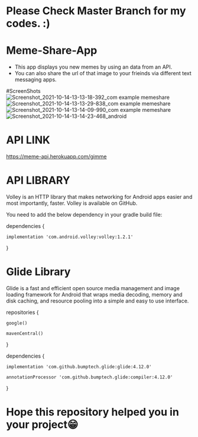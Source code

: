 # Please Check Master Branch for my codes. :)
# Meme-Share-App

- This app displays you new memes by using an data from an API.
- You can also share the url of that image to your frieinds via different text messaging apps.

#ScreenShots
![Screenshot_2021-10-14-13-13-18-392_com example memeshare](https://user-images.githubusercontent.com/66554913/137276645-2d7de539-5010-42f7-a0fa-2bc8bc57d4b6.jpg)![Screenshot_2021-10-14-13-13-29-838_com example memeshare](https://user-images.githubusercontent.com/66554913/137276659-8c37cf2a-4c4b-4cf4-bbf1-62053ca4ba59.jpg)![Screenshot_2021-10-14-13-14-09-990_com example memeshare](https://user-images.githubusercontent.com/66554913/137276667-937a26f9-8530-495e-b862-53626ecde598.jpg)![Screenshot_2021-10-14-13-14-23-468_android](https://user-images.githubusercontent.com/66554913/137276683-22c97618-0c41-402b-b502-c4d65e07ffe5.jpg)


# API LINK
https://meme-api.herokuapp.com/gimme

# API LIBRARY
Volley is an HTTP library that makes networking for Android apps easier and most importantly, faster. Volley is available on GitHub.

 You need to add the below dependency in your gradle build file:
 
 dependencies {
    
    implementation 'com.android.volley:volley:1.2.1'
    
 }

# Glide Library
Glide is a fast and efficient open source media management and image loading framework for Android that wraps media decoding, memory and disk caching, and resource pooling into a simple and easy to use interface.

repositories {
  
    google()
  
    mavenCentral()
  
}

dependencies {
  
    implementation 'com.github.bumptech.glide:glide:4.12.0'
  
    annotationProcessor 'com.github.bumptech.glide:compiler:4.12.0'
  
}

# Hope this repository helped you in your project😁
